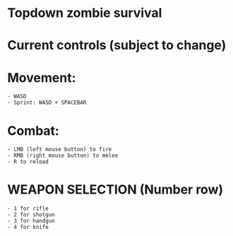 # Topdown zombie survival

# Current controls (subject to change)

# Movement:
    - WASD
    - Sprint: WASD + SPACEBAR

# Combat:
    - LMB (left mouse button) to fire
    - RMB (right mouse button) to melee
    - R to reload

# WEAPON SELECTION (Number row)
    - 1 for rifle
    - 2 for shotgun
    - 3 for handgun
    - 4 for knife
